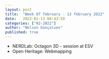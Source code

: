 ```yaml
---
layout: post
title:  "Week 07 february - 13 february 2022"
date:   2022-02-13 08:43:59
categories: ["02-2022"]
author: "Nelson Gonçalves"
published: true
---
```


* NERDLab: Octagon 3D - session at ESV
* Open Heritage: Webmapping 
